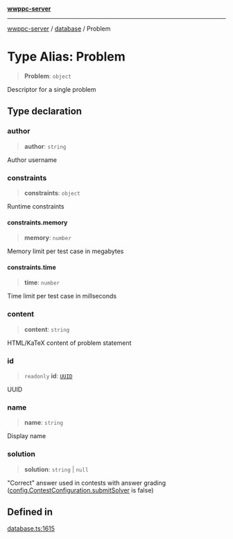 [**wwppc-server**](../../README.md)

***

[wwppc-server](../../modules.md) / [database](../README.md) / Problem

# Type Alias: Problem

> **Problem**: `object`

Descriptor for a single problem

## Type declaration

### author

> **author**: `string`

Author username

### constraints

> **constraints**: `object`

Runtime constraints

#### constraints.memory

> **memory**: `number`

Memory limit per test case in megabytes

#### constraints.time

> **time**: `number`

Time limit per test case in millseconds

### content

> **content**: `string`

HTML/KaTeX content of problem statement

### id

> `readonly` **id**: [`UUID`](../../util/type-aliases/UUID.md)

UUID

### name

> **name**: `string`

Display name

### solution

> **solution**: `string` \| `null`

"Correct" answer used in contests with answer grading ([config.ContestConfiguration.submitSolver](../../config/interfaces/ContestConfiguration.md#submitsolver) is false)

## Defined in

[database.ts:1615](https://github.com/WWPPC/WWPPC-server/blob/2dee3653c422ea6b91c8bffad27d9e2a1aa16711/src/database.ts#L1615)
